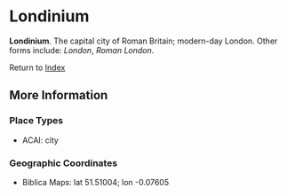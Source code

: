 # Londinium
**Londinium**. 
The capital city of Roman Britain; modern-day London. 
Other forms include: 
*London*, *Roman London*. 








Return to [Index](00-Index.md)

## More Information

### Place Types

* ACAI: city



### Geographic Coordinates

* Biblica Maps: lat 51.51004; lon -0.07605




